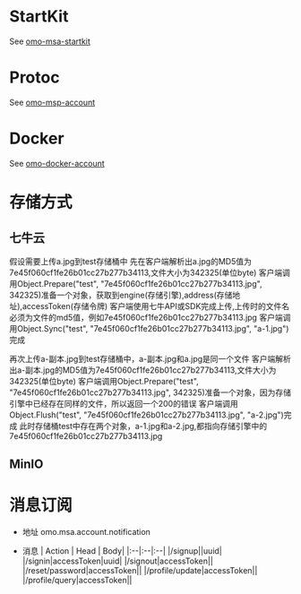 # StartKit

See [omo-msa-startkit](https://github.com/xtech-cloud/omo-msa-startkit)

# Protoc

See [omo-msp-account](https://github.com/xtech-cloud/omo-msp-account)

# Docker

See [omo-docker-account](https://github.com/xtech-cloud/omo-docker-account)


# 存储方式

## 七牛云

假设需要上传a.jpg到test存储桶中
先在客户端解析出a.jpg的MD5值为7e45f060cf1fe26b01cc27b277b34113,文件大小为342325(单位byte) 
客户端调用Object.Prepare("test", "7e45f060cf1fe26b01cc27b277b34113.jpg", 342325)准备一个对象，获取到engine(存储引擎),address(存储地址),accessToken(存储令牌)
客户端使用七牛API或SDK完成上传,上传时的文件名必须为文件的md5值，例如7e45f060cf1fe26b01cc27b277b34113.jpg
客户端调用Object.Sync("test", "7e45f060cf1fe26b01cc27b277b34113.jpg", "a-1.jpg")完成

再次上传a-副本.jpg到test存储桶中，a-副本.jpg和a.jpg是同一个文件
客户端解析出a-副本.jpg的MD5值为7e45f060cf1fe26b01cc27b277b34113,文件大小为342325(单位byte) 
客户端调用Object.Prepare("test", "7e45f060cf1fe26b01cc27b277b34113.jpg", 342325)准备一个对象，因为存储引擎中已经存在同样的文件，所以返回一个200的错误
客户端调用Object.Flush("test", "7e45f060cf1fe26b01cc27b277b34113.jpg", "a-2.jpg")完成
此时存储桶test中存在两个对象，a-1.jpg和a-2.jpg,都指向存储引擎中的7e45f060cf1fe26b01cc27b277b34113.jpg

## MinIO


# 消息订阅

- 地址
  omo.msa.account.notification

- 消息
  | Action | Head | Body|
  |:--|:--|:--|
  |/signup||uuid|
  |/signin|accessToken|uuid|
  |/signout|accessToken||
  |/reset/password|accessToken||
  |/profile/update|accessToken||
  |/profile/query|accessToken||
